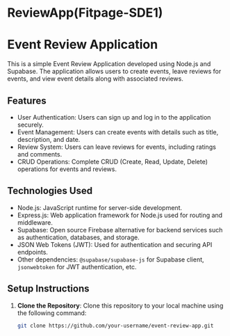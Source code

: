 # ReviewApp(Fitpage-SDE1)
# Event Review Application

This is a simple Event Review Application developed using Node.js and Supabase. The application allows users to create events, leave reviews for events, and view event details along with associated reviews.

## Features

- User Authentication: Users can sign up and log in to the application securely.
- Event Management: Users can create events with details such as title, description, and date.
- Review System: Users can leave reviews for events, including ratings and comments.
- CRUD Operations: Complete CRUD (Create, Read, Update, Delete) operations for events and reviews.

## Technologies Used

- Node.js: JavaScript runtime for server-side development.
- Express.js: Web application framework for Node.js used for routing and middleware.
- Supabase: Open source Firebase alternative for backend services such as authentication, databases, and storage.
- JSON Web Tokens (JWT): Used for authentication and securing API endpoints.
- Other dependencies: `@supabase/supabase-js` for Supabase client, `jsonwebtoken` for JWT authentication, etc.

## Setup Instructions

1. **Clone the Repository**: Clone this repository to your local machine using the following command:

   ```bash
   git clone https://github.com/your-username/event-review-app.git
